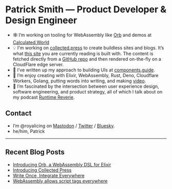 # Patrick Smith — Product Developer & Design Engineer

- 🕸️ I’m working on tooling for WebAssembly like [Orb](https://github.com/RoyalIcing/Orb) and demos at [Calculated.World](https://calculated.world)
- 💡 I'm working on [collected.press](https://collected.press/) to create buildless sites and blogs. It’s what [this site](https://icing.space/) you are currently reading is built with. The content is fetched directly from a [GitHub repo](https://github.com/RoyalIcing/RoyalIcing) and then rendered on-the-fly on a CloudFlare edge server.
- 🪺 I’ve written up my approach to building UIs at [components.guide](https://components.guide/).
- 🌱 I’m enjoy creating with Elixir, WebAssembly, Rust, Deno, Cloudflare Workers, Golang, putting words into writing, and making [video](https://www.youtube.com/@PatrickGWSmith).
- 💬 I’m fascinated by the intersection between user experience design, software engineering, and product strategy, all of which I talk about on my podcast [Runtime Reverie](https://runtimereverie.com).

## Contact

- I’m @royalicing on [Mastodon](http://hachyderm.io/@royalicing) / [Twitter](https://twitter.com/royalicing) / [Bluesky](https://bsky.app/profile/royalicing.bsky.social).
- he/him, Patrick

----

## Recent Blog Posts

- [Introducing Orb, a WebAssembly DSL for Elixir](https://icing.space/2023/introducing-orb)
- [Introducing Collected Press](/2023/introducing-collected-press)
- [Write Once, Integrate Everywhere](/2023/write-once-integrate-everywhere)
- [WebAssembly allows script tags everywhere](/2023/web-assembly-script-tags-everywhere)
